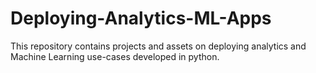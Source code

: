 # Deploying-Analytics-ML-Apps
This repository contains projects and assets on deploying analytics and Machine Learning use-cases developed in python.
